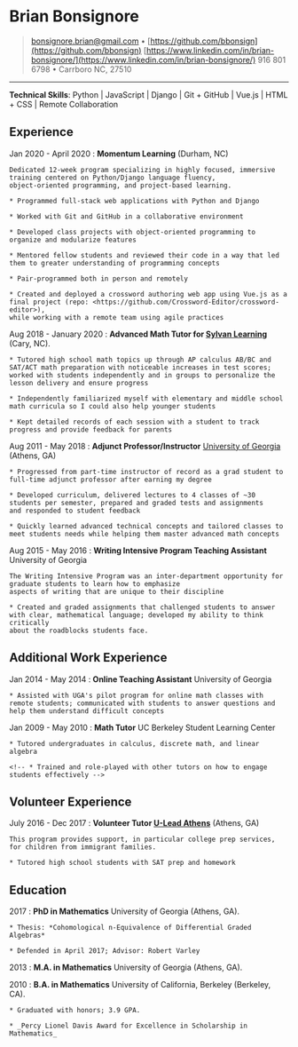 Brian Bonsignore
=========================
> <bonsignore.brian@gmail.com> • [https://github.com/bbonsign](https://github.com/bbonsign)
> [https://www.linkedin.com/in/brian-bonsignore/](https://www.linkedin.com/in/brian-bonsignore/)
> 916 801 6798 • Carrboro NC, 27510

-------------------------------------------------------------------------------

**Technical Skills**: Python | JavaScript | Django | Git + GitHub | Vue.js | HTML + CSS | Remote Collaboration


Experience
----------

Jan 2020 - April 2020
:   **Momentum Learning** (Durham, NC)

    Dedicated 12-week program specializing in highly focused, immersive training centered on Python/Django language fluency,
    object-oriented programming, and project-based learning.

    * Programmed full-stack web applications with Python and Django

    * Worked with Git and GitHub in a collaborative environment

    * Developed class projects with object-oriented programming to organize and modularize features

    * Mentored fellow students and reviewed their code in a way that led them to greater understanding of programming concepts

    * Pair-programmed both in person and remotely 

    * Created and deployed a crossword authoring web app using Vue.js as a final project (repo: <https://github.com/Crossword-Editor/crossword-editor>), 
    while working with a remote team using agile practices


Aug 2018 - January 2020
:   **Advanced Math Tutor for [Sylvan Learning](https://www.sylvanlearning.com/)** (Cary, NC).

    * Tutored high school math topics up through AP calculus AB/BC and SAT/ACT math preparation with noticeable increases in test scores; 
    worked with students independently and in groups to personalize the lesson delivery and ensure progress

    * Independently familiarized myself with elementary and middle school math curricula so I could also help younger students

    * Kept detailed records of each session with a student to track progress and provide feedback for parents


Aug 2011 - May 2018
:   **Adjunct Professor/Instructor** [University of Georgia](https://www.math.uga.edu/) (Athens, GA)

    * Progressed from part-time instructor of record as a grad student to full-time adjunct professor after earning my degree

    * Developed curriculum, delivered lectures to 4 classes of ~30 students per semester, prepared and graded tests and assignments 
    and responded to student feedback
    
    * Quickly learned advanced technical concepts and tailored classes to meet students needs while helping them master advanced math concepts


Aug 2015 - May 2016
:   **Writing Intensive Program Teaching Assistant** University of Georgia

    The Writing Intensive Program was an inter-department opportunity for graduate students to learn how to emphasize
    aspects of writing that are unique to their discipline

    * Created and graded assignments that challenged students to answer with clear, mathematical language; developed my ability to think critically
    about the roadblocks students face.


Additional Work Experience
--------------------------

Jan 2014 - May 2014
:   **Online Teaching Assistant** University of Georgia

    * Assisted with UGA's pilot program for online math classes with remote students; communicated with students to answer questions and help them understand difficult concepts

Jan 2009 - May 2010
:   **Math Tutor** UC Berkeley Student Learning Center

    * Tutored undergraduates in calculus, discrete math, and linear algebra

    <!-- * Trained and role-played with other tutors on how to engage students effectively -->


Volunteer Experience
--------------------

July 2016 - Dec 2017
:   **Volunteer Tutor [U-Lead Athens](https://www.uleadathens.org/)** (Athens, GA)

    This program provides support, in particular college prep services, for children from immigrant families.

    * Tutored high school students with SAT prep and homework



Education
---------

2017
:   **PhD in Mathematics** University of Georgia (Athens, GA).

    * Thesis: *Cohomological n-Equivalence of Differential Graded Algebras*

    * Defended in April 2017; Advisor: Robert Varley

2013
:   **M.A. in Mathematics** University of Georgia (Athens, GA).


2010
:   **B.A. in Mathematics** University of California, Berkeley (Berkeley, CA).

    * Graduated with honors; 3.9 GPA.

    * _Percy Lionel Davis Award for Excellence in Scholarship in Mathematics_




<!-- > • <bonsignore.brian@gmail.com> • [![GitHub][GitHubIcon] https://github.com/bbonsign](https://github.com/bbonsign) • \ -->
<!-- [GitHubIcon]: ../github-icon.svg -->

<!--  LocalWords:  modularize repo Vue
 -->
